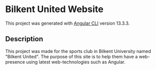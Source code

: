 # Bilkent United Website

This project was generated with [Angular CLI](https://github.com/angular/angular-cli) version 13.3.3.

## Description

This project was made for the sports club in Bilkent University named "Bilkent United".
The purpose of this site is to help them have a web-presence using latest web-technologies such as Angular.

